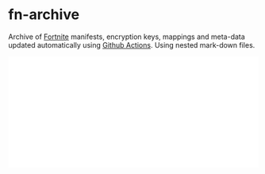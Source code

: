 # fn-archive

Archive of [Fortnite](https://www.epicgames.com/fortnite/en-US/home) manifests, encryption keys, mappings and meta-data updated automatically using [Github Actions](https://docs.github.com/en/actions). Using nested mark-down files.

[![29.30](https://github.com/Tectors/fn-archive/blob/master/.github/source/dependents/gen.29.30.svg)](https://github.com/Tectors/fn-archive/blob/master/tree/29.30.md)
